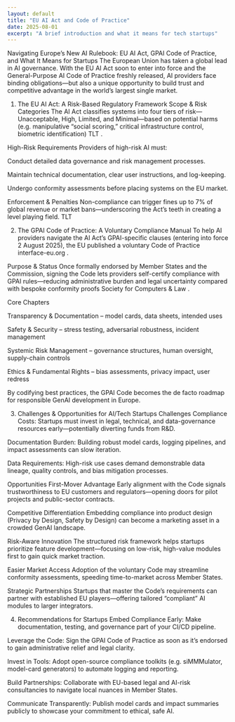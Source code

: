 ```yaml
---
layout: default
title: "EU AI Act and Code of Practice"
date: 2025-08-01
excerpt: "A brief introduction and what it means for tech startups"
---
```




Navigating Europe’s New AI Rulebook: EU AI Act, GPAI Code of Practice, and What It Means for Startups
The European Union has taken a global lead in AI governance. With the EU AI Act soon to enter into force and the General-Purpose AI Code of Practice freshly released, AI providers face binding obligations—but also a unique opportunity to build trust and competitive advantage in the world’s largest single market.

1. The EU AI Act: A Risk-Based Regulatory Framework
Scope & Risk Categories
The AI Act classifies systems into four tiers of risk—Unacceptable, High, Limited, and Minimal—based on potential harms (e.g. manipulative “social scoring,” critical infrastructure control, biometric identification) 
TLT
.

High-Risk Requirements
Providers of high-risk AI must:

Conduct detailed data governance and risk management processes.

Maintain technical documentation, clear user instructions, and log-keeping.

Undergo conformity assessments before placing systems on the EU market.

Enforcement & Penalties
Non-compliance can trigger fines up to 7% of global revenue or market bans—underscoring the Act’s teeth in creating a level playing field. 
TLT

2. The GPAI Code of Practice: A Voluntary Compliance Manual
To help AI providers navigate the AI Act’s GPAI-specific clauses (entering into force 2 August 2025), the EU published a voluntary Code of Practice 
interface-eu.org
.

Purpose & Status
Once formally endorsed by Member States and the Commission, signing the Code lets providers self-certify compliance with GPAI rules—reducing administrative burden and legal uncertainty compared with bespoke conformity proofs 
Society for Computers & Law
.

Core Chapters

Transparency & Documentation – model cards, data sheets, intended uses

Safety & Security – stress testing, adversarial robustness, incident management

Systemic Risk Management – governance structures, human oversight, supply-chain controls

Ethics & Fundamental Rights – bias assessments, privacy impact, user redress

By codifying best practices, the GPAI Code becomes the de facto roadmap for responsible GenAI development in Europe.

3. Challenges & Opportunities for AI/Tech Startups
Challenges
Compliance Costs: Startups must invest in legal, technical, and data-governance resources early—potentially diverting funds from R&D.

Documentation Burden: Building robust model cards, logging pipelines, and impact assessments can slow iteration.

Data Requirements: High-risk use cases demand demonstrable data lineage, quality controls, and bias mitigation processes.

Opportunities
First-Mover Advantage
Early alignment with the Code signals trustworthiness to EU customers and regulators—opening doors for pilot projects and public-sector contracts.

Competitive Differentiation
Embedding compliance into product design (Privacy by Design, Safety by Design) can become a marketing asset in a crowded GenAI landscape.

Risk-Aware Innovation
The structured risk framework helps startups prioritize feature development—focusing on low-risk, high-value modules first to gain quick market traction.

Easier Market Access
Adoption of the voluntary Code may streamline conformity assessments, speeding time-to-market across Member States.

Strategic Partnerships
Startups that master the Code’s requirements can partner with established EU players—offering tailored “compliant” AI modules to larger integrators.

4. Recommendations for Startups
Embed Compliance Early: Make documentation, testing, and governance part of your CI/CD pipeline.

Leverage the Code: Sign the GPAI Code of Practice as soon as it’s endorsed to gain administrative relief and legal clarity.

Invest in Tools: Adopt open-source compliance toolkits (e.g. siMMMulator, model-card generators) to automate logging and reporting.

Build Partnerships: Collaborate with EU-based legal and AI-risk consultancies to navigate local nuances in Member States.

Communicate Transparently: Publish model cards and impact summaries publicly to showcase your commitment to ethical, safe AI.

